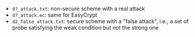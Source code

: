 * `d?_attack.txt`: non-secure scheme with a real attack
* `d?_attack.ec`: same for EasyCrypt
* `d2_false_attack.txt`: secure scheme with a "false attack", i.e., a set of probe satisfying the weak condition but not the strong one
